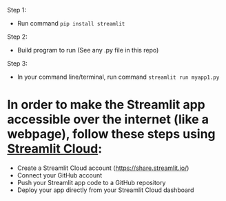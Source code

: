 

Step 1:

- Run command ```pip install streamlit```

Step 2: 
 
- Build program to run (See any .py file in this repo)

Step 3:

- In your command line/terminal, run command ```streamlit run myapp1.py```



# In order to make the Streamlit app accessible over the internet (like a webpage), follow these steps using [Streamlit Cloud](https://share.streamlit.io/):

- Create a Streamlit Cloud account (https://share.streamlit.io/)
- Connect your GitHub account
- Push your Streamlit app code to a GitHub repository
- Deploy your app directly from your Streamlit Cloud dashboard